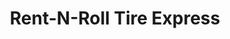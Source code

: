 ---
title: "Rent-N-Roll Tire Express"
url: /daytona-beach/rent-n-roll-tire-express/
shop: Reifen
---
